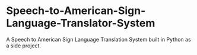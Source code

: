 # Speech-to-American-Sign-Language-Translator-System
A Speech to American Sign Language Translation System built in Python as a side project. 
